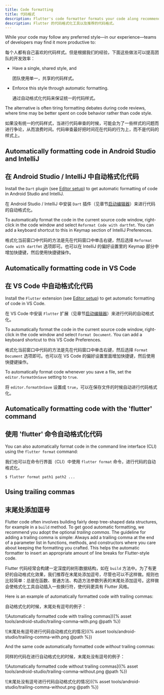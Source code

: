 ```yaml
---
title: Code formatting
title: 代码格式
description: Flutter's code formatter formats your code along recommended style guidelines.
description: Flutter 的代码格式化工具以及推荐的代码格式。
---
```



While your code may follow any preferred style&mdash;in our
experience&mdash;teams of developers may find it more productive to:

每个人都有自己喜欢的代码样式。但是根据我们的经验，下面这些做法可以提高团队的开发效率：

* Have a single, shared style, and

  团队使用单一，共享的代码样式。

* Enforce this style through automatic formatting.
  
  通过自动格式化代码来保证统一的代码样式。

The alternative is often tiring formatting debates during code reviews, where
time may be better spent on code behavior rather than code style.

如果没有统一的代码样式，当进行代码审查的时候，可能会为了一些样式的问题而进行争论，从而浪费时间。代码审查最好把时间花在代码的行为上，而不是代码的样式上。

## Automatically formatting code in Android Studio and IntelliJ

## 在 Android Studio / IntelliJ 中自动格式化代码

Install the `Dart` plugin (see [Editor setup](/docs/get-started/editor))
to get automatic formatting of code in Android Studio and IntelliJ.

在 Android Studio / IntelliJ 中安装 `Dart` 插件（见章节[启动编辑器](/docs/get-started/editor)）来进行代码的自动格式化。

To automatically format the code in the current source code window, right-click
in the code window and select `Reformat Code with dartfmt`.
You can add a keyboard shortcut to this in Keymap section of IntelliJ
Preferences.

格式化当前窗口中代码的方法是先在代码窗口中单击右键，然后选择 `Reformat Code with dartfmt` 选项即可。也可以在 IntelliJ 的偏好设置里的 Keymap 部分中增加快捷键，然后使用快捷键操作。

## Automatically formatting code in VS Code

## 在 VS Code 中自动格式化代码

Install the `Flutter` extension (see [Editor setup](/docs/get-started/editor))
to get automatic formatting of code in VS Code.

在 VS Code 中安装 `Flutter` 扩展（见章节[启动编辑器](/docs/get-started/editor)）来进行代码的自动格式化。

To automatically format the code in the current source code window, right-click
in the code window and select `Format Document`. You can add a keyboard
shortcut to this VS Code Preferences.

格式化当前窗口中代码的方法是先在代码窗口中单击右键，然后选择 `Format Document` 选项即可。也可以在 VS Code 的偏好设置里面增加快捷键，然后使用快捷键操作。

To automatically format code whenever you save a file, set the
`editor.formatOnSave` setting to `true`.

将 `editor.formatOnSave` 设置成 `true`，可以在保存文件的时候自动进行代码格式化。

## Automatically formatting code with the 'flutter' command

## 使用 'flutter' 命令自动格式化代码

You can also automatically format code in the command line interface (CLI) using
the `flutter format` command:

我们也可以在命令行界面（CLI）中使用 `flutter format` 命令，进行代码的自动格式化。

```terminal
$ flutter format path1 path2 ...
```

## Using trailing commas

## 末尾处添加逗号

Flutter code often involves building fairly deep tree-shaped data structures,
for example in a `build` method. To get good automatic formatting, we recommend
you adopt the optional *trailing commas*. The guideline for adding a trailing
comma is simple: Always add a trailing comma at the end of a parameter list in
functions, methods, and constructors where you care about keeping the formatting
you crafted. This helps the automatic formatter to insert an appropriate
amount of line breaks for Flutter-style code.

Flutter 代码经常会构建一定深度的树形数据结构，如在 `build` 方法中。为了有更好的自动格式化效果，我们推荐在末尾处添加逗号，尽管也可以不这样做。规则也比较简单：总是在函数、普通方法、构造方法参数列表的末尾处添加逗号。这样做会使格式化工具自动插入一些换行符，使代码更具有 Flutter 风格。

Here is an example of automatically formatted code *with* trailing commas:

自动格式化的时候，末尾处有逗号的例子：

![Automatically formatted code with trailing commas]({% asset tools/android-studio/trailing-comma-with.png @path %})

![末尾处有逗号进行代码自动格式化的情况]({% asset tools/android-studio/trailing-comma-with.png @path %})

And the same code automatically formatted code *without* trailing commas:

同样的代码在进行自动格式化的时候，末尾处没有逗号的例子：

![Automatically formatted code without trailing commas]({% asset tools/android-studio/trailing-comma-without.png @path %})

![末尾处没有逗号进行代码自动格式化的情况]({% asset tools/android-studio/trailing-comma-without.png @path %})
